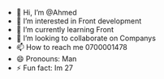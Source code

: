 - 👋 Hi, I’m @Ahmed
- 👀 I’m interested in Front development
- 🌱 I’m currently learning Front
- 💞️ I’m looking to collaborate on Companys
- 📫 How to reach me 0700001478
- 😄 Pronouns: Man
- ⚡ Fun fact: Im 27

<!---
Flowish421/Flowish421 is a ✨ special ✨ repository because its `README.md` (this file) appears on your GitHub profile.
You can click the Preview link to take a look at your changes.
--->
